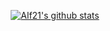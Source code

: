 <p align="center">
  <a href="https://github.com/Alf21">
    <img alt="Alf21's github stats" src="https://github-readme-stats.vercel.app/api?username=Alf21&show_icons=true&theme=tokyonight&include_all_commits=true" />
  </a>
</p>
